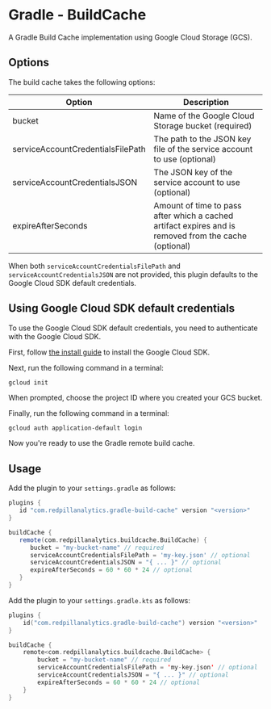 # Gradle - BuildCache

A Gradle Build Cache implementation using Google Cloud Storage (GCS).

## Options

The build cache takes the following options:

| Option                            | Description                                                                                           |
| --------------------------------- | ----------------------------------------------------------------------------------------------------- |
| bucket                            | Name of the Google Cloud Storage bucket (required)                                                    |
| serviceAccountCredentialsFilePath | The path to the JSON key file of the service account to use (optional)                                |
| serviceAccountCredentialsJSON     | The JSON key of the service account to use (optional)                                                 |
| expireAfterSeconds                | Amount of time to pass after which a cached artifact expires and is removed from the cache (optional) |

When both `serviceAccountCredentialsFilePath` and `serviceAccountCredentialsJSON` are not provided,
this plugin defaults to the Google Cloud SDK default credentials.

## Using Google Cloud SDK default credentials

To use the Google Cloud SDK default credentials, you need to authenticate with the Google Cloud SDK.

First, follow [the install guide](https://cloud.google.com/sdk/docs/install) to install the Google Cloud SDK.

Next, run the following command in a terminal:

```bash
gcloud init
```

When prompted, choose the project ID where you created your GCS bucket.

Finally, run the following command in a terminal:

```
gcloud auth application-default login
```

Now you're ready to use the Gradle remote build cache.

## Usage

Add the plugin to your `settings.gradle` as follows:

```groovy
plugins {
   id "com.redpillanalytics.gradle-build-cache" version "<version>"
}

buildCache {
   remote(com.redpillanalytics.buildcache.BuildCache) {
      bucket = "my-bucket-name" // required
      serviceAccountCredentialsFilePath = 'my-key.json' // optional
      serviceAccountCredentialsJSON = "{ ... }" // optional
      expireAfterSeconds = 60 * 60 * 24 // optional
   }
}
```

Add the plugin to your `settings.gradle.kts` as follows:

```kotlin
plugins {
    id("com.redpillanalytics.gradle-build-cache") version "<version>"
}

buildCache {
    remote<com.redpillanalytics.buildcache.BuildCache> {
        bucket = "my-bucket-name" // required
        serviceAccountCredentialsFilePath = 'my-key.json' // optional
        serviceAccountCredentialsJSON = "{ ... }" // optional
        expireAfterSeconds = 60 * 60 * 24 // optional
    }
}
```

